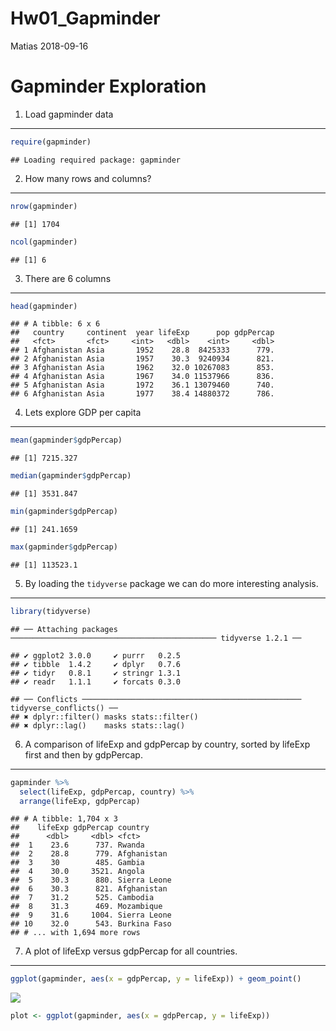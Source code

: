 Hw01\_Gapminder
================
Matias
2018-09-16

Gapminder Exploration
=====================

1. Load gapminder data
----------------------

``` r
require(gapminder)
```

    ## Loading required package: gapminder

2. How many rows and columns?
-----------------------------

``` r
nrow(gapminder)
```

    ## [1] 1704

``` r
ncol(gapminder)
```

    ## [1] 6

3. There are 6 columns
----------------------

``` r
head(gapminder)
```

    ## # A tibble: 6 x 6
    ##   country     continent  year lifeExp      pop gdpPercap
    ##   <fct>       <fct>     <int>   <dbl>    <int>     <dbl>
    ## 1 Afghanistan Asia       1952    28.8  8425333      779.
    ## 2 Afghanistan Asia       1957    30.3  9240934      821.
    ## 3 Afghanistan Asia       1962    32.0 10267083      853.
    ## 4 Afghanistan Asia       1967    34.0 11537966      836.
    ## 5 Afghanistan Asia       1972    36.1 13079460      740.
    ## 6 Afghanistan Asia       1977    38.4 14880372      786.

4. Lets explore GDP per capita
------------------------------

``` r
mean(gapminder$gdpPercap)
```

    ## [1] 7215.327

``` r
median(gapminder$gdpPercap)
```

    ## [1] 3531.847

``` r
min(gapminder$gdpPercap)
```

    ## [1] 241.1659

``` r
max(gapminder$gdpPercap)
```

    ## [1] 113523.1

5. By loading the `tidyverse` package we can do more interesting analysis.
--------------------------------------------------------------------------

``` r
library(tidyverse)
```

    ## ── Attaching packages ────────────────────────────────────────────── tidyverse 1.2.1 ──

    ## ✔ ggplot2 3.0.0     ✔ purrr   0.2.5
    ## ✔ tibble  1.4.2     ✔ dplyr   0.7.6
    ## ✔ tidyr   0.8.1     ✔ stringr 1.3.1
    ## ✔ readr   1.1.1     ✔ forcats 0.3.0

    ## ── Conflicts ───────────────────────────────────────────────── tidyverse_conflicts() ──
    ## ✖ dplyr::filter() masks stats::filter()
    ## ✖ dplyr::lag()    masks stats::lag()

6. A comparison of lifeExp and gdpPercap by country, sorted by lifeExp first and then by gdpPercap.
---------------------------------------------------------------------------------------------------

``` r
gapminder %>%
  select(lifeExp, gdpPercap, country) %>%
  arrange(lifeExp, gdpPercap)
```

    ## # A tibble: 1,704 x 3
    ##    lifeExp gdpPercap country     
    ##      <dbl>     <dbl> <fct>       
    ##  1    23.6      737. Rwanda      
    ##  2    28.8      779. Afghanistan 
    ##  3    30        485. Gambia      
    ##  4    30.0     3521. Angola      
    ##  5    30.3      880. Sierra Leone
    ##  6    30.3      821. Afghanistan 
    ##  7    31.2      525. Cambodia    
    ##  8    31.3      469. Mozambique  
    ##  9    31.6     1004. Sierra Leone
    ## 10    32.0      543. Burkina Faso
    ## # ... with 1,694 more rows

7. A plot of lifeExp versus gdpPercap for all countries.
--------------------------------------------------------

``` r
ggplot(gapminder, aes(x = gdpPercap, y = lifeExp)) + geom_point()
```

![](https://imgur.com/a/HRpxwsD)

``` r
plot <- ggplot(gapminder, aes(x = gdpPercap, y = lifeExp)) 
```
